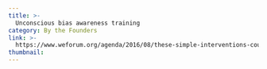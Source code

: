 ```yaml
---
title: >-
  Unconscious bias awareness training
category: By the Founders
link: >-
  https://www.weforum.org/agenda/2016/08/these-simple-interventions-could-make-a-big-difference-in-your-workplace
thumbnail: 
---
```

